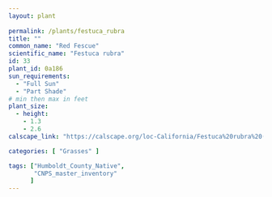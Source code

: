 ```yaml
---
layout: plant
 
permalink: /plants/festuca_rubra
title: ""
common_name: "Red Fescue"
scientific_name: "Festuca rubra"
id: 33
plant_id: 0a186
sun_requirements:
  - "Full Sun"
  - "Part Shade"
# min then max in feet
plant_size:
  - height: 
    - 1.3
    - 2.6
calscape_link: "https://calscape.org/loc-California/Festuca%20rubra%20(Red%20Fescue)"

categories: [ "Grasses" ]

tags: ["Humboldt_County_Native",
       "CNPS_master_inventory"
      ]
---
```


